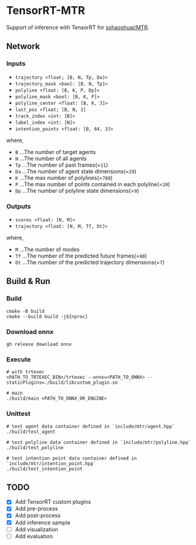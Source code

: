 # TensorRT-MTR

Support of inference with TensorRT for [sshaoshuai/MTR](https://github.com/sshaoshuai/MTR).

## Network

### Inputs

- `trajectory <float; [B, N, Tp, Da]>`
- `trajectory_mask <bool: [B, N, Tp]>`
- `polyline <float: [B, K, P, Dp]>`
- `polyline_mask <bool: [B, K, P]>`
- `polyline_center <float: [B, K, 3]>`
- `last_pos <float; [B, N, 3]`
- `track_index <int: [B]>`
- `label_index <int: [N]>`
- `intention_points <float: [B, 64, 3]>`

where,

- `B` ...The number of target agents
- `N` ...The number of all agents
- `Tp` ...The number of past frames(=`11`)
- `Da` ...The number of agent state dimensions(=`29`)
- `K` ...The max number of polylines(=`768`)
- `P` ...The max number of points contained in each polyline(=`20`)
- `Dp` ...The number of polyline state dimensions(=`9`)

### Outputs

- `scores <float: [N, M]>`
- `trajectory <float: [N, M, Tf, Dt]>`

where,

- `M` ...The number of modes
- `Tf` ...The number of the predicted future frames(=`80`)
- `Dt` ...The number of the predicted trajectory dimensions(=`7`)

## Build & Run

### Build

```shell
cmake -B build
cmake --build build -j${nproc}
```

### Download onnx

```shell
gh release download onnx
```

### Execute

```shell
# with trtexec
<PATH_TO_TRTEXEC_BIN>/trtexec --onnx=<PATH_TO_ONNX> --staticPlugins=./build/libcustom_plugin.so

# main
./build/main <PATH_TO_ONNX_OR_ENGINE>
```

### Unittest

```shell
# test agent data container defined in `include/mtr/agent.hpp`
./build/test_agent

# test polyline data container defined in `include/mtr/polyline.hpp`
./build/test_polyline

# test intention point data container defined in `include/mtr/intention_point.hpp`
./build/test_intention_point
```

## TODO

- [x] Add TensorRT custom plugins
- [x] Add pre-process
- [x] Add post-process
- [x] Add inference sample
- [ ] Add visualization
- [ ] Add evaluation
